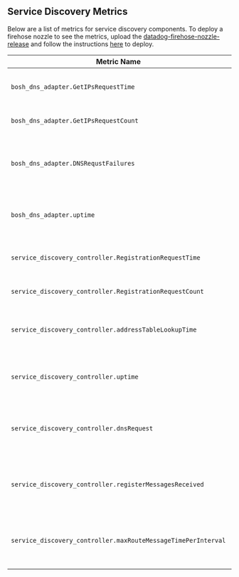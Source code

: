 ## Service Discovery Metrics

Below are a list of metrics for service discovery components. To deploy a firehose nozzle to see the metrics, upload the
[datadog-firehose-nozzle-release](http://bosh.io/releases/github.com/DataDog/datadog-firehose-nozzle-release) and follow
the instructions [here](https://github.com/DataDog/datadog-firehose-nozzle-release) to deploy.

Metric Name | Description
------------ | -------------
`bosh_dns_adapter.GetIPsRequestTime` | duration of get ip request in milliseconds
`bosh_dns_adapter.GetIPsRequestCount` | number of get ip requests
`bosh_dns_adapter.DNSRequstFailures` | number of failed requests to the Service Discovery Controller
`bosh_dns_adapter.uptime` | process uptime, emitted on 10 second interval
`service_discovery_controller.RegistrationRequestTime` | duration of registration request in milliseconds
`service_discovery_controller.RegistrationRequestCount` | number of registration requests
`service_discovery_controller.addressTableLookupTime` | duration of looking up address table in milliseconds
`service_discovery_controller.uptime` | process uptime, emitted on 10 second interval
`service_discovery_controller.dnsRequest` | count of successful dnsRequests, emitted on a 10 second interval
`service_discovery_controller.registerMessagesReceived` | count of route register messages received via NATS from route emitter
`service_discovery_controller.maxRouteMessageTimePerInterval` | maximum time taken from BBS to SDC, only on new app creation

